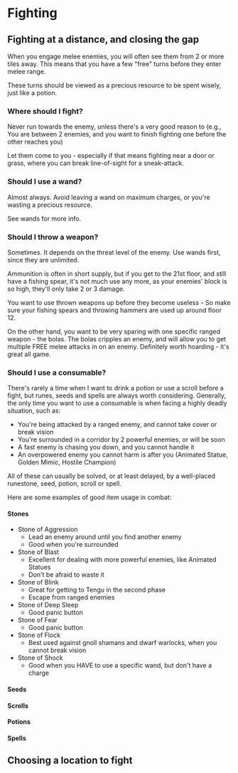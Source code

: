 # Fighting

## Fighting at a distance, and closing the gap

When you engage melee enemies, you will often see them from 2 or more tiles away.
This means that you have a few "free" turns before they enter melee range.

These turns should be viewed as a precious resource to be spent wisely, just like a potion.

### Where should I fight?

Never run towards the enemy, unless there's a very good reason to (e.g., You are between 2 enemies,
and you want to finish fighting one before the other reaches you)

Let them come to you - especially if that means fighting near a door or grass, where you can break
line-of-sight for a sneak-attack.

### Should I use a wand?

Almost always. Avoid leaving a wand on maximum charges, or you're wasting a precious resource.

See wands for more info.

### Should I throw a weapon?

Sometimes. It depends on the threat level of the enemy. Use wands first, since they are unlimited.

Ammunition is often in short supply, but if you get to the 21st floor, and still have a fishing spear,
it's not much use any more, as your enemies' block is so high, they'll only take 2 or 3 damage.

You want to use thrown weapons up before they become useless - So make sure your fishing spears and
throwing hammers are used up around floor 12.

On the other hand, you want to be very sparing with one specific ranged weapon - the bolas.
The bolas cripples an enemy, and will allow you to get multiple FREE melee attacks in on an enemy.
Definitely worth hoarding - it's great all game.

### Should I use a consumable?

There's rarely a time when I want to drink a potion or use a scroll before a fight, but runes, seeds
and spells are always worth considering. Generally, the only time you want to use a consumable
is when facing a highly deadly situation, such as:

- You're being attacked by a ranged enemy, and cannot take cover or break vision
- You're surrounded in a corridor by 2 powerful enemies, or will be soon
- A fast enemy is chasing you down, and you cannot handle it
- An overpowered enemy you cannot harm is after you (Animated Statue, Golden Mimic, Hostile Champion)

All of these can usually be solved, or at least delayed, by a well-placed runestone, seed, potion,
scroll or spell.

Here are some examples of good item usage in combat:

#### Stones

- Stone of Aggression
  - Lead an enemy around until you find another enemy
  - Good when you're surrounded
- Stone of Blast
  - Excellent for dealing with more powerful enemies, like Animated Statues
  - Don't be afraid to waste it
- Stone of Blink
  - Great for getting to Tengu in the second phase
  - Escape from ranged enemies
- Stone of Deep Sleep
  - Good panic button
- Stone of Fear
  - Good panic button
- Stone of Flock
  - Best used against gnoll shamans and dwarf warlocks, when you cannot break vision
- Stone of Shock
  - Good when you HAVE to use a specific wand, but don't have a charge

#### Seeds
#### Scrolls
#### Potions
#### Spells


## Choosing a location to fight
